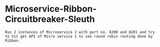 # Microservice-Ribbon-Circuitbreaker-Sleuth

```
Run 2 instances of Microservice 2 with port no. 8200 and 8201 and try to hit get API of Micro service 1 to see round robin routing done by Ribbon.

```
